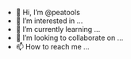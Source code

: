 - 👋 Hi, I’m @peatools
- 👀 I’m interested in ...
- 🌱 I’m currently learning ...
- 💞️ I’m looking to collaborate on ...
- 📫 How to reach me ...

<!---
peatools/peatools is a ✨ special ✨ repository because its `README.md` (this file) appears on your GitHub profile.
You can click the Preview link to take a look at your changes.
--->
